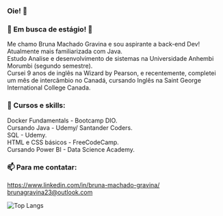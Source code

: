 ### Oie! 👋

### 🔭 Em busca de estágio! 🔭

Me chamo Bruna Machado Gravina e sou aspirante a back-end Dev! Atualmente mais familiarizada com Java. <br />
Estudo Analise e desenvolvimento de sistemas na Universidade Anhembi Morumbi (segundo semestre).<br />
Cursei 9 anos de inglês na Wizard by Pearson, e recentemente, completei um mês de intercâmbio no Canadá, cursando Inglês na Saint George International College Canada. 

### 🌱 Cursos e skills:
Docker Fundamentals - Bootcamp DIO. <br/>
Cursando Java - Udemy/ Santander Coders.<br />
SQL - Udemy. <br/>
HTML e CSS básicos - FreeCodeCamp.<br />
Cursando Power BI - Data Science Academy. <br />

### 📫 Para me contatar:
https://www.linkedin.com/in/bruna-machado-gravina/ <br />
brunagravina23@outlook.com

![Top Langs](https://github-readme-stats.vercel.app/api/top-langs/?username=BrunaGravina&hide_progress=true)








